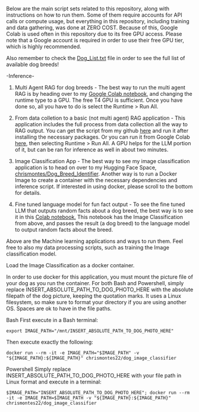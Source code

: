 Below are the main script sets related to this repository, along with instructions on how to run them. Some of them require accounts for API calls or compute usage, but everything in this repository, including training and data gathering, was done at ZERO COST. Because of this, Google Colab is used often in this repository due to its free GPU access. Please note that a Google account is required in order to use their free GPU tier, which is highly recommended.

Also remember to check the [Dog_List.txt](https://github.com/chrismontes22/Dog-Classification/blob/main/Dog_List.txt) file in order to see the full list of available dog breeds!

-Inference-

1. Multi Agent RAG for dog breeds - The best way to run the multi agent RAG is by heading over to my [Google Colab notebook](https://colab.research.google.com/drive/1QF40xb7qqraKYBwJpOyZNVXq2AepJPUM#scrollTo=fOPqmHy0ruwv), and changing the runtime type to a GPU. The free T4 GPU is sufficient. Once you have done so, all you have to do is select the Runtime > Run All.

2. From data colletion to a basic (not multi agent) RAG application - This application includes the full process from data collection all the way to RAG output. You can get the script from my github [here](URL) and run it after installing the necessary packages. Or you can run it from Google Colab [here](URL), then selecting Runtime > Run All. A GPU helps for the LLM portion of it, but can be ran for inference as well in about two minutes.

3. Image Classification App - The best way to see my image classification application is to head on over to my Hugging Face Space, [chrismontes/Dog_Breed_Identifier](https://huggingface.co/spaces/chrismontes/Dog_Breed_Identifier). Another way is to run a Docker Image to create a container with the necessary dependencies and inference script. If interested in using docker, please scroll to the bottom for details.

4. Fine tuned language model for fun fact output - To see the fine tuned LLM that outputs random facts about a dog breed, the best way is to see it in this [Colab notebook.](URL) This notebook has the Image Classification from above, and passes the result (a dog breed) to the language model to output random facts about the breed.


Above are the Machine learning applications and ways to run them. Feel free to also my data processing scripts, such as training the Image classification model. 


Load the Image Classification as a docker container.

In order to use docker for this application, you must mount the picture file of your dog as you run the container. For both Bash and Powershell, simply replace INSERT_ABSOLUTE_PATH_TO_DOG_PHOTO_HERE
 with the absolute filepath of the dog picture, keeping the quotation marks. It uses a Linux filesystem, so make sure to format your directory if you are using another OS. Spaces are ok to have in the file paths.

Bash
First execute in a Bash terminal:
```
export IMAGE_PATH="/mnt/INSERT_ABSOLUTE_PATH_TO_DOG_PHOTO_HERE"
```

Then execute exactly the following:
```
docker run --rm -it -e IMAGE_PATH="$IMAGE_PATH" -v "${IMAGE_PATH}:${IMAGE_PATH}" chrismontes22/dog_image_classifier
```

Powershell
Simply replace INSERT_ABSOLUTE_PATH_TO_DOG_PHOTO_HERE with your file path in Linux format and execute in a terminal:
```
$IMAGE_PATH="INSERT_ABSOLUTE_PATH_TO_DOG_PHOTO_HERE"; docker run --rm -it -e IMAGE_PATH=$IMAGE_PATH -v "${IMAGE_PATH}:${IMAGE_PATH}" chrismontes22/dog_image_classifier

```
